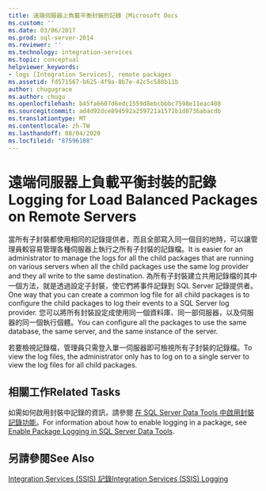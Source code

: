 ```yaml
---
title: 遠端伺服器上負載平衡封裝的記錄 |Microsoft Docs
ms.custom: ''
ms.date: 03/06/2017
ms.prod: sql-server-2014
ms.reviewer: ''
ms.technology: integration-services
ms.topic: conceptual
helpviewer_keywords:
- logs [Integration Services], remote packages
ms.assetid: fd571567-b625-4f9a-8b7e-42c5c588b11b
author: chugugrace
ms.author: chugu
ms.openlocfilehash: b45fa6607d6edc1559d8ebcbbbc7598e11eac408
ms.sourcegitcommit: ad4d92dce894592a259721a1571b1d8736abacdb
ms.translationtype: MT
ms.contentlocale: zh-TW
ms.lasthandoff: 08/04/2020
ms.locfileid: "87596108"
---
```

# <a name="logging-for-load-balanced-packages-on-remote-servers"></a><span data-ttu-id="b8e78-102">遠端伺服器上負載平衡封裝的記錄</span><span class="sxs-lookup"><span data-stu-id="b8e78-102">Logging for Load Balanced Packages on Remote Servers</span></span>
  <span data-ttu-id="b8e78-103">當所有子封裝都使用相同的記錄提供者，而且全部寫入同一個目的地時，可以讓管理員較容易管理各種伺服器上執行之所有子封裝的記錄檔。</span><span class="sxs-lookup"><span data-stu-id="b8e78-103">It is easier for an administrator to manage the logs for all the child packages that are running on various servers when all the child packages use the same log provider and they all write to the same destination.</span></span> <span data-ttu-id="b8e78-104">為所有子封裝建立共用記錄檔的其中一個方法，就是透過設定子封裝，使它們將事件記錄到 SQL Server 記錄提供者。</span><span class="sxs-lookup"><span data-stu-id="b8e78-104">One way that you can create a common log file for all child packages is to configure the child packages to log their events to a SQL Server log provider.</span></span> <span data-ttu-id="b8e78-105">您可以將所有封裝設定成使用同一個資料庫、同一部伺服器，以及伺服器的同一個執行個體。</span><span class="sxs-lookup"><span data-stu-id="b8e78-105">You can configure all the packages to use the same database, the same server, and the same instance of the server.</span></span>  
  
 <span data-ttu-id="b8e78-106">若要檢視記錄檔，管理員只需登入單一伺服器即可檢視所有子封裝的記錄檔。</span><span class="sxs-lookup"><span data-stu-id="b8e78-106">To view the log files, the administrator only has to log on to a single server to view the log files for all child packages.</span></span>  
  
## <a name="related-tasks"></a><span data-ttu-id="b8e78-107">相關工作</span><span class="sxs-lookup"><span data-stu-id="b8e78-107">Related Tasks</span></span>  
 <span data-ttu-id="b8e78-108">如需如何啟用封裝中記錄的資訊，請參閱 [在 SQL Server Data Tools 中啟用封裝記錄功能](../../2014/integration-services/enable-package-logging-in-sql-server-data-tools.md)。</span><span class="sxs-lookup"><span data-stu-id="b8e78-108">For information about how to enable logging in a package, see [Enable Package Logging in SQL Server Data Tools](../../2014/integration-services/enable-package-logging-in-sql-server-data-tools.md).</span></span>  
  
## <a name="see-also"></a><span data-ttu-id="b8e78-109">另請參閱</span><span class="sxs-lookup"><span data-stu-id="b8e78-109">See Also</span></span>  
 [<span data-ttu-id="b8e78-110">Integration Services &#40;SSIS&#41; 記錄</span><span class="sxs-lookup"><span data-stu-id="b8e78-110">Integration Services &#40;SSIS&#41; Logging</span></span>](performance/integration-services-ssis-logging.md)  
  
  
